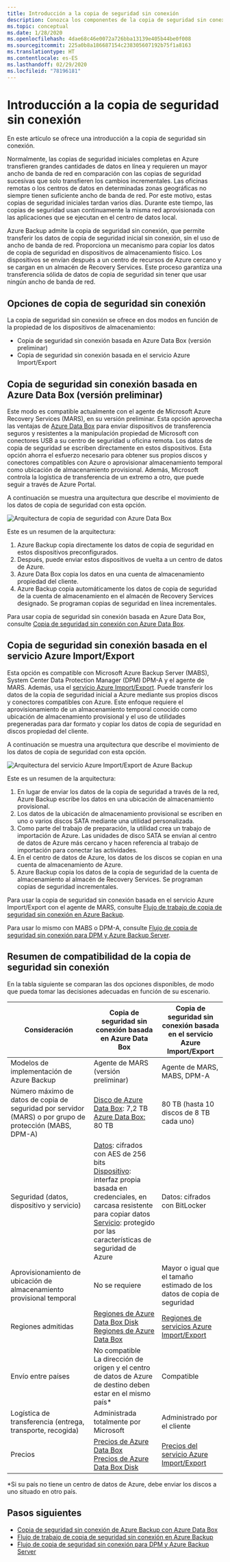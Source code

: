 ```yaml
---
title: Introducción a la copia de seguridad sin conexión
description: Conozca los componentes de la copia de seguridad sin conexión. Por ejemplo, la copia de seguridad sin conexión basada en Azure Data Box y la copia de seguridad sin conexión basada en el servicio Azure Import/Export.
ms.topic: conceptual
ms.date: 1/28/2020
ms.openlocfilehash: 4dae68c46e0072a726bba13139e405b44be0f008
ms.sourcegitcommit: 225a0b8a186687154c238305607192b75f1a8163
ms.translationtype: HT
ms.contentlocale: es-ES
ms.lasthandoff: 02/29/2020
ms.locfileid: "78196181"
---
```

# <a name="overview-of-offline-backup"></a>Introducción a la copia de seguridad sin conexión

En este artículo se ofrece una introducción a la copia de seguridad sin conexión.

Normalmente, las copias de seguridad iniciales completas en Azure transfieren grandes cantidades de datos en línea y requieren un mayor ancho de banda de red en comparación con las copias de seguridad sucesivas que solo transfieren los cambios incrementales. Las oficinas remotas o los centros de datos en determinadas zonas geográficas no siempre tienen suficiente ancho de banda de red. Por este motivo, estas copias de seguridad iniciales tardan varios días. Durante este tiempo, las copias de seguridad usan continuamente la misma red aprovisionada con las aplicaciones que se ejecutan en el centro de datos local.

Azure Backup admite la copia de seguridad sin conexión, que permite transferir los datos de copia de seguridad inicial sin conexión, sin el uso de ancho de banda de red. Proporciona un mecanismo para copiar los datos de copia de seguridad en dispositivos de almacenamiento físico. Los dispositivos se envían después a un centro de recursos de Azure cercano y se cargan en un almacén de Recovery Services. Este proceso garantiza una transferencia sólida de datos de copia de seguridad sin tener que usar ningún ancho de banda de red.

## <a name="offline-backup-options"></a>Opciones de copia de seguridad sin conexión

La copia de seguridad sin conexión se ofrece en dos modos en función de la propiedad de los dispositivos de almacenamiento:

- Copia de seguridad sin conexión basada en Azure Data Box (versión preliminar)
- Copia de seguridad sin conexión basada en el servicio Azure Import/Export

## <a name="offline-backup-based-on-azure-data-box-preview"></a>Copia de seguridad sin conexión basada en Azure Data Box (versión preliminar)

Este modo es compatible actualmente con el agente de Microsoft Azure Recovery Services (MARS), en su versión preliminar. Esta opción aprovecha las ventajas de [Azure Data Box](https://azure.microsoft.com/services/databox/) para enviar dispositivos de transferencia seguros y resistentes a la manipulación propiedad de Microsoft con conectores USB a su centro de seguridad u oficina remota. Los datos de copia de seguridad se escriben directamente en estos dispositivos. Esta opción ahorra el esfuerzo necesario para obtener sus propios discos y conectores compatibles con Azure o aprovisionar almacenamiento temporal como ubicación de almacenamiento provisional. Además, Microsoft controla la logística de transferencia de un extremo a otro, que puede seguir a través de Azure Portal. 

A continuación se muestra una arquitectura que describe el movimiento de los datos de copia de seguridad con esta opción.

![Arquitectura de copia de seguridad con Azure Data Box](./media/offline-backup-overview/azure-backup-databox-architecture.png)

Este es un resumen de la arquitectura:

1. Azure Backup copia directamente los datos de copia de seguridad en estos dispositivos preconfigurados.
2. Después, puede enviar estos dispositivos de vuelta a un centro de datos de Azure.
3. Azure Data Box copia los datos en una cuenta de almacenamiento propiedad del cliente.
4. Azure Backup copia automáticamente los datos de copia de seguridad de la cuenta de almacenamiento en el almacén de Recovery Services designado. Se programan copias de seguridad en línea incrementales.

Para usar copia de seguridad sin conexión basada en Azure Data Box, consulte [Copia de seguridad sin conexión con Azure Data Box](offline-backup-azure-data-box.md).

## <a name="offline-backup-based-on-the-azure-importexport-service"></a>Copia de seguridad sin conexión basada en el servicio Azure Import/Export

Esta opción es compatible con Microsoft Azure Backup Server (MABS), System Center Data Protection Manager (DPM) DPM-A y el agente de MARS. Además, usa el [servicio Azure Import/Export](https://docs.microsoft.com/azure/storage/common/storage-import-export-service). Puede transferir los datos de la copia de seguridad inicial a Azure mediante sus propios discos y conectores compatibles con Azure. Este enfoque requiere el aprovisionamiento de un almacenamiento temporal conocido como ubicación de almacenamiento provisional y el uso de utilidades pregeneradas para dar formato y copiar los datos de copia de seguridad en discos propiedad del cliente. 

A continuación se muestra una arquitectura que describe el movimiento de los datos de copia de seguridad con esta opción.

![Arquitectura del servicio Azure Import/Export de Azure Backup](./media/offline-backup-overview/azure-backup-import-export.png)

Este es un resumen de la arquitectura:

1. En lugar de enviar los datos de la copia de seguridad a través de la red, Azure Backup escribe los datos en una ubicación de almacenamiento provisional.
2. Los datos de la ubicación de almacenamiento provisional se escriben en uno o varios discos SATA mediante una utilidad personalizada.
3. Como parte del trabajo de preparación, la utilidad crea un trabajo de importación de Azure. Las unidades de disco SATA se envían al centro de datos de Azure más cercano y hacen referencia al trabajo de importación para conectar las actividades.
4. En el centro de datos de Azure, los datos de los discos se copian en una cuenta de almacenamiento de Azure.
5. Azure Backup copia los datos de la copia de seguridad de la cuenta de almacenamiento al almacén de Recovery Services. Se programan copias de seguridad incrementales.

Para usar la copia de seguridad sin conexión basada en el servicio Azure Import/Export con el agente de MARS, consulte [Flujo de trabajo de copia de seguridad sin conexión en Azure Backup](https://docs.microsoft.com/azure/backup/backup-azure-backup-import-export).

Para usar lo mismo con MABS o DPM-A, consulte [Flujo de copia de seguridad sin conexión para DPM y Azure Backup Server](https://docs.microsoft.com/azure/backup/backup-azure-backup-server-import-export-).

## <a name="offline-backup-support-summary"></a>Resumen de compatibilidad de la copia de seguridad sin conexión

En la tabla siguiente se comparan las dos opciones disponibles, de modo que pueda tomar las decisiones adecuadas en función de su escenario.

| **Consideración**                                            | **Copia de seguridad sin conexión basada en Azure Data Box**                     | **Copia de seguridad sin conexión basada en el servicio Azure Import/Export**                |
| ------------------------------------------------------------ | ------------------------------------------------------------ | ------------------------------------------------------------ |
| Modelos de implementación de Azure Backup                              | Agente de MARS (versión preliminar)                                              | Agente de MARS, MABS, DPM-A                                           |
| Número máximo de datos de copia de seguridad por servidor (MARS) o por grupo de protección (MABS, DPM-A) | [Disco de Azure Data Box](https://docs.microsoft.com/azure/databox/data-box-disk-overview): 7,2 TB <br> [Azure Data Box:](https://docs.microsoft.com/azure/databox/data-box-overview) 80 TB       | 80 TB (hasta 10 discos de 8 TB cada uno)                          |
| Seguridad (datos, dispositivo y servicio)                           | [Datos](https://docs.microsoft.com/azure/databox/data-box-security#data-box-data-protection): cifrados con AES de 256 bits <br> [Dispositivo](https://docs.microsoft.com/azure/databox/data-box-security#data-box-device-protection): interfaz propia basada en credenciales, en carcasa resistente para copiar datos <br> [Servicio](https://docs.microsoft.com/azure/databox/data-box-security#data-box-service-protection): protegido por las características de seguridad de Azure | Datos: cifrados con BitLocker                                 |
| Aprovisionamiento de ubicación de almacenamiento provisional temporal                     | No se requiere                                                | Mayor o igual que el tamaño estimado de los datos de copia de seguridad        |
| Regiones admitidas                                           | [Regiones de Azure Data Box Disk](https://docs.microsoft.com/azure/databox/data-box-disk-overview#region-availability) <br> [Regiones de Azure Data Box](https://docs.microsoft.com/azure/databox/data-box-disk-overview#region-availability) | [Regiones de servicios Azure Import/Export](https://docs.microsoft.com/azure/storage/common/storage-import-export-service#region-availability) |
| Envío entre países                                     | No compatible  <br>    La dirección de origen y el centro de datos de Azure de destino deben estar en el mismo país* | Compatible                                                    |
| Logística de transferencia (entrega, transporte, recogida)           | Administrada totalmente por Microsoft                                     | Administrado por el cliente                                            |
| Precios                                                      | [Precios de Azure Data Box](https://azure.microsoft.com/pricing/details/databox/) <br> [Precios de Azure Data Box Disk](https://azure.microsoft.com/pricing/details/databox/disk/) | [Precios del servicio Azure Import/Export](https://azure.microsoft.com/pricing/details/storage-import-export/) |

*Si su país no tiene un centro de datos de Azure, debe enviar los discos a uno situado en otro país.

## <a name="next-steps"></a>Pasos siguientes

* [Copia de seguridad sin conexión de Azure Backup con Azure Data Box](offline-backup-azure-data-box.md#backup-data-size-and-supported-data-box-skus)
* [Flujo de trabajo de copia de seguridad sin conexión en Azure Backup](backup-azure-backup-import-export.md) 
* [Flujo de copia de seguridad sin conexión para DPM y Azure Backup Server](backup-azure-backup-server-import-export-.md)
